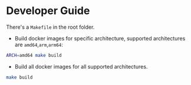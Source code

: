 # Developer Guide

There's a `Makefile` in the root folder.



- Build docker images for specific architecture, supported architectures are `amd64`,`arm`,`arm64`:
```bash
ARCH=amd64 make build
```

- Build all docker images for all supported architectures.
```bash
make build
```
